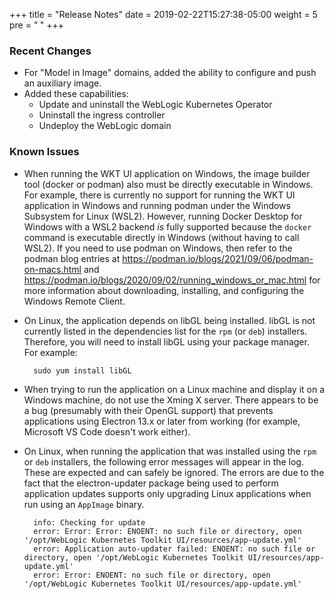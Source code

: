 +++
title = "Release Notes"
date = 2019-02-22T15:27:38-05:00
weight = 5
pre = "<b> </b>"
+++

### Recent Changes

- For "Model in Image" domains, added the ability to configure and push an auxiliary image.
- Added these capabilities:
   - Update and uninstall the WebLogic Kubernetes Operator
   - Uninstall the ingress controller
   - Undeploy the WebLogic domain

### Known Issues

- When running the WKT UI application on Windows, the image builder tool (docker or podman) also must be directly executable in Windows.  For example, there is currently no support for running the WKT UI application in Windows and running podman under the Windows Subsystem for Linux (WSL2).  However, running Docker Desktop for Windows with a WSL2 backend _is_ fully supported because the `docker` command is executable directly in Windows (without having to call WSL2). If you need to use podman on Windows, then refer to the podman blog entries at https://podman.io/blogs/2021/09/06/podman-on-macs.html and https://podman.io/blogs/2020/09/02/running_windows_or_mac.html for more information about downloading, installing, and configuring the Windows Remote Client.

- On Linux, the application depends on libGL being installed.  libGL is not currently listed in the dependencies list for the `rpm` (or `deb`) installers.  Therefore, you will need to install libGL using your package manager.  For example:
  ```
	sudo yum install libGL
  ```

- When trying to run the application on a Linux machine and display it on a Windows machine, do not use the Xming X server.  There appears to be a bug (presumably with their OpenGL support) that prevents applications using Electron 13.x or later from working (for example, Microsoft VS Code doesn't work either).

- On Linux, when running the application that was installed using the `rpm` or `deb` installers, the following error messages will appear in the log.  These are expected and can safely be ignored.  The errors are due to the fact that the electron-updater package being used to perform application updates supports only upgrading Linux applications when run using an `AppImage` binary.
  ```
    info: Checking for update
    error: Error: Error: ENOENT: no such file or directory, open '/opt/WebLogic Kubernetes Toolkit UI/resources/app-update.yml'
    error: Application auto-updater failed: ENOENT: no such file or directory, open '/opt/WebLogic Kubernetes Toolkit UI/resources/app-update.yml'
    error: Error: ENOENT: no such file or directory, open '/opt/WebLogic Kubernetes Toolkit UI/resources/app-update.yml'
  ```
